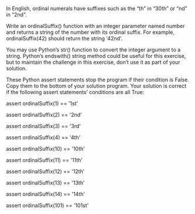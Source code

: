 In English, ordinal numerals have suffixes such as the “th” in “30th” or “nd” in “2nd”. 

Write an ordinalSuffix() function with an integer parameter named number and returns a string of the number with its ordinal suffix. For example, ordinalSuffix(42) should return the string '42nd'.

You may use Python’s str() function to convert the integer argument to a string. Python’s endswith() string method could be useful for this exercise, but to maintain the challenge in this exercise, don’t use it as part of your solution.

These Python assert statements stop the program if their condition is False. Copy them to the bottom of your solution program. Your solution is correct if the following assert statements’ conditions are all True:



assert ordinalSuffix(1) == '1st'

assert ordinalSuffix(2) == '2nd'

assert ordinalSuffix(3) == '3rd'

assert ordinalSuffix(4) == '4th'

assert ordinalSuffix(10) == '10th'

assert ordinalSuffix(11) == '11th'

assert ordinalSuffix(12) == '12th'

assert ordinalSuffix(13) == '13th'

assert ordinalSuffix(14) == '14th'

assert ordinalSuffix(101) == '101st'

